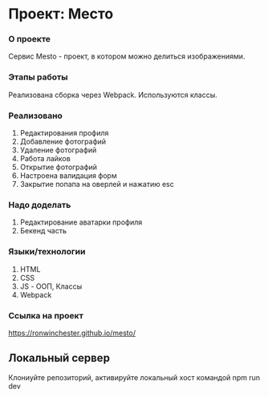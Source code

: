 # Проект: Место
### О проекте
Сервис Mesto - проект, в котором можно делиться изображениями.
### Этапы работы
Реализована сборка через Webpack. Используются классы.
### Реализовано
1. Редактирования профиля
2. Добавление фотографий
3. Удаление фотографий
4. Работа лайков
5. Открытие фотографий
6. Настроена валидация форм
7. Закрытие попапа на оверлей и нажатию esc
### Надо доделать
1. Редактирование аватарки профиля
2. Бекенд часть
### Языки/технологии
1. HTML
2. CSS
3. JS - ООП, Классы
4. Webpack
### Ссылка на проект
https://ronwinchester.github.io/mesto/
## Локальный сервер
Клониуйте репозиторий, активируйте локальный хост командой npm run dev